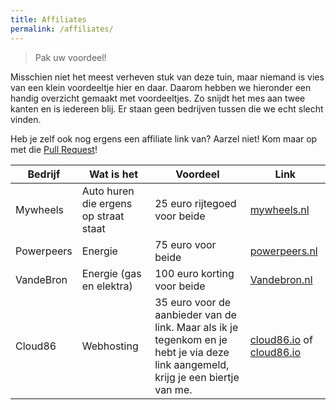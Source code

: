 ```yaml
---
title: Affiliates
permalink: /affiliates/
---
```


> Pak uw voordeel!

Misschien niet het meest verheven stuk van deze tuin, maar niemand is vies van een klein voordeeltje hier en daar. Daarom hebben we hieronder een handig overzicht gemaakt met voordeeltjes. Zo snijdt het mes aan twee kanten en is iedereen blij. Er staan geen bedrijven tussen die we echt slecht vinden.

Heb je zelf ook nog ergens een affiliate link van? Aarzel niet! Kom maar op met die [Pull Request](https://github.com/geensnor/DigitaleTuin/blob/master/docs/affiliates.md)!

| Bedrijf    | Wat is het                            | Voordeel                                                                                                                           | Link                                                                                                           |
| ---------- | ------------------------------------- | ---------------------------------------------------------------------------------------------------------------------------------- | -------------------------------------------------------------------------------------------------------------- |
| Mywheels   | Auto huren die ergens op straat staat | 25 euro rijtegoed voor beide                                                                                                       | [mywheels.nl](https://mywheels.nl/uitnodigen/joris9868)                                                        |
| Powerpeers | Energie                               | 75 euro voor beide                                                                                                                 | [powerpeers.nl](https://www.powerpeers.nl/vrienden/JREI15395)                                                  |
| VandeBron  | Energie (gas en elektra)              | 100 euro korting voor beide                                                                                                        | [Vandebron.nl](https://vandebron.nl?referrer=2136548)                                                          |
| Cloud86    | Webhosting                            | 35 euro voor de aanbieder van de link. Maar als ik je tegenkom en je hebt je via deze link aangemeld, krijg je een biertje van me. | [cloud86.io](https://cloud86.io/#a_aid=63f8990651746) of [cloud86.io](https://cloud86.io/#a_aid=64896f0fdc970) |
